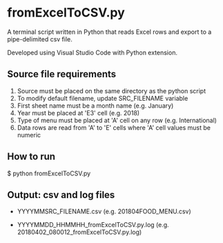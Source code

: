 # fromExcelToCSV.py

A terminal script written in Python that reads Excel rows and export to a pipe-delimited csv file.

Developed using Visual Studio Code with Python extension.

## Source file requirements
1. Source must be placed on the same directory as the python script
2. To modify default filename, update SRC_FILENAME variable
3. First sheet name must be a month name (e.g. January)
4. Year must be placed at 'E3' cell (e.g. 2018)
5. Type of menu must be placed at 'A' cell on any row (e.g. International)
6. Data rows are read from 'A' to 'E' cells where 'A' cell values must be numeric

## How to run

$ python fromExcelToCSV.py

## Output: csv and log files
- YYYYMMSRC_FILENAME.csv
(e.g. 201804FOOD_MENU.csv)

- YYYYMMDD_HHMMHH_fromExcelToCSV.py.log
(e.g. 20180402_080012_fromExcelToCSV.py.log)